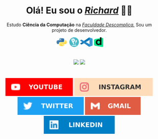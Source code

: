 <div>
  <h1 align="center"><b>Olá! Eu sou o <a href="https://beacons.ai/richardneri"><i>Richard</i></a> 👋😄</b></h1>
  <div style="display: inline_block" align="center">
      <p align="center">Estudo <b>Ciência da Computação</b> na <a href="https://descomplica.com.br/faculdade/"><i>Faculdade Descomplica.</i></a> Sou um projeto de desenvolvedor.</p>
      <a href="https://docs.python.org/3/"><img align="center" alt="Python" height="30" width="40" src="./scr/python.svg"></a>
      <a href="https://pop.system76.com/"><img align="center" alt="Linux" height="30" width="30" src="./scr/pop-os.png"></a>
      <a href="https://vscode.dev/"><img align="center" alt="Vscode" height="30" width="40" src="./scr/vscode.svg"></a>
      <a href="https://descomplica.com.br/"><img align="center" alt="Descomplica" height="30" width="29" src="./scr/faculdade.png"></a>
  </div>

  #

  <div align="center">
      <img height="180em" src="https://github-readme-stats.vercel.app/api?username=jsnery&show_icons=true&theme=github_dark&include_all_commits=true&count_private=true&cache_seconds=1000&locale=pt" />
      <img height="180em" src="https://github-readme-stats.vercel.app/api/top-langs/?username=jsnery&langs_count=5&theme=github_dark&cache_seconds=1000" />
  </div>

  #

  <div align="center">
      <a href="https://www.youtube.com/channel/UCP3ya8T27U4nDKAsDh_Z7RQ" target="_blank"><img src="./scr/tube.svg" target="_blank"></a>
      <a href="https://instagram.com/richard_neri" target="_blank"><img src="./scr/gram.svg" target="_blank"></a>
      <a href="https://twitter.com/richard_nerii" target="_blank"><img src="./scr/twitter.svg" target="_blank"></a>
      <a href="mailto:richardmatq@gmail.com"><img src="./scr/gmail.svg" target="_blank"></a>
      <a href="https://www.linkedin.com/in/richardneri" target="_blank"><img src="./scr/linkedin.svg" target="_blank"></a>
  </div>
</div>
